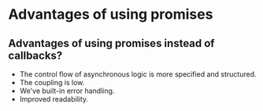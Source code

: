 # Advantages of using promises

## Advantages of using promises instead of callbacks?

* The control flow of asynchronous logic is more specified and structured.
* The coupling is low.
* We've built-in error handling.
* Improved readability.
